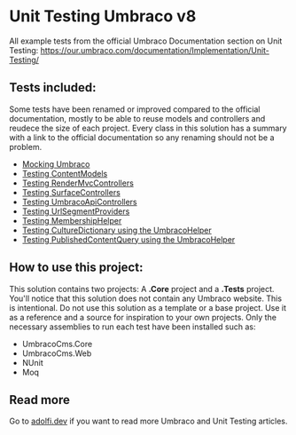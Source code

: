 # Unit Testing Umbraco v8
All example tests from the official Umbraco Documentation section on Unit Testing: https://our.umbraco.com/documentation/Implementation/Unit-Testing/

## Tests included:
Some tests have been renamed or improved compared to the official documentation, mostly to be able to reuse models and controllers and reudece the size of each project. 
Every class in this solution has a summary with a link to the official documentation so any renaming should not be a problem.

- [Mocking Umbraco](UmbracoUnitTesting.Tests/Shared/UmbracoBaseTest.cs)
- [Testing ContentModels](UmbracoUnitTesting.Tests/ContentModel/ContentModelTests.cs)
- [Testing RenderMvcControllers](UmbracoUnitTesting.Tests/RenderMvcController/RenderMvcControllerTests.cs)
- [Testing SurfaceControllers](UmbracoUnitTesting.Tests/SurfaceController/SurfaceControllerTests.cs)
- [Testing UmbracoApiControllers](UmbracoUnitTesting.Tests/UmbracoApiController/UmbracoApiControllerTests.cs)
- [Testing UrlSegmentProviders](UmbracoUnitTesting.Tests/Routing/ProductPageUrlSegmentProviderTests.cs)
- [Testing MembershipHelper](UmbracoUnitTesting.Tests/MembershipHelper/MembershipHelperTests.cs)
- [Testing CultureDictionary using the UmbracoHelper](UmbracoUnitTesting.Tests/UmbracoHelper/CultureDictionaryTests.cs)
- [Testing PublishedContentQuery using the UmbracoHelper](UmbracoUnitTesting.Tests/UmbracoHelper/PublishedContentQueryTests.cs)

## How to use this project:
This solution contains two projects: A **.Core** project and a **.Tests** project. You'll notice that this solution does not contain any Umbraco website.
This is intentional. Do not use this solution as a template or a base project. Use it as a reference and a source for inspiration to your own projects.
Only the necessary assemblies to run each test have been installed such as:
- UmbracoCms.Core
- UmbracoCms.Web
- NUnit
- Moq

## Read more
Go to [adolfi.dev](https://adolfi.dev) if you want to read more Umbraco and Unit Testing articles.
